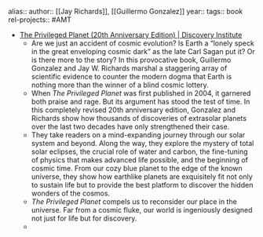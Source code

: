 alias::
author:: [[Jay Richards]], [[Guillermo Gonzalez]]
year::
tags:: book
rel-projects:: #AMT



- [The Privileged Planet (20th Anniversary Edition) | Discovery Institute](https://www.discovery.org/b/privileged-planet/)
	- Are we just an accident of cosmic evolution? Is Earth a “lonely speck in the great enveloping cosmic dark” as the late Carl Sagan put it? Or is there more to the story? In this provocative book, Guillermo Gonzalez and Jay W. Richards marshal a staggering array of scientific evidence to counter the modern dogma that Earth is nothing more than the winner of a blind cosmic lottery.
	- When *The Privileged Planet* was first published in 2004, it garnered both praise and rage. But its argument has stood the test of time. In this completely revised 20th anniversary edition, Gonzalez and Richards show how thousands of discoveries of extrasolar planets over the last two decades have only strengthened their case.
	- They take readers on a mind-expanding journey through our solar system and beyond. Along the way, they explore the mystery of total solar eclipses, the crucial role of water and carbon, the fine-tuning of physics that makes advanced life possible, and the beginning of cosmic time. From our cozy blue planet to the edge of the known universe, they show how earthlike planets are exquisitely fit not only to sustain life but to provide the best platform to discover the hidden wonders of the cosmos.
	- *The Privileged Planet* compels us to reconsider our place in the universe. Far from a cosmic fluke, our world is ingeniously designed not just for life but for discovery.
	-
